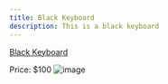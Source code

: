 ```yaml
---
title: Black Keyboard
description: This is a black keyboard
---
```


[Black Keyboard](products/b-kb)


Price: $100
![image](/img/black-keyboard.jpg)
